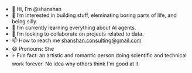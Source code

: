 - 👋 Hi, I’m @shanshan
- 👀 I’m interested in building stuff, eleminating boring parts of life, and being silly.
- 🌱 I’m currently learning everything about AI agents.
- 💞️ I’m looking to collaborate on projects related to data.
- 📫 How to reach me shanshan.consulting@gmail.com
- 😄 Pronouns: She
- ⚡ Fun fact: an artistic and romantic person doing scientific and technical work forever. No idea why others think I'm good at it

<!---
shanshan-consulting/shanshan-consulting is a ✨ special ✨ repository because its `README.md` (this file) appears on your GitHub profile.
You can click the Preview link to take a look at your changes.
--->
